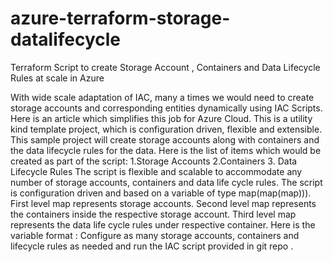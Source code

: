 # azure-terraform-storage-datalifecycle
Terraform Script to create Storage Account , Containers and Data Lifecycle Rules at scale in Azure

With wide scale adaptation of IAC, many a times we would need to create storage accounts and corresponding entities dynamically using IAC Scripts.
Here is an article which simplifies this job for Azure Cloud.
This is a utility kind template project, which is configuration driven, flexible and extensible.
This sample project will create storage accounts along with containers and the data lifecycle rules for the data.
Here is the list of items which would be created as part of the script:
1.Storage Accounts
2.Containers
3. Data Lifecycle Rules
The script is flexible and scalable to accommodate any number of storage accounts, containers and data life cycle rules.
The script is configuration driven and based on a variable of type map(map(map))).
First level map represents storage accounts.
Second level map represents the containers inside the respective storage account.
Third level map represents the data life cycle rules under respective container.
Here is the variable format :
Configure as many storage accounts, containers and lifecycle rules as needed and run the IAC script provided in git repo .